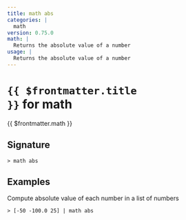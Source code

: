 ```yaml
---
title: math abs
categories: |
  math
version: 0.75.0
math: |
  Returns the absolute value of a number
usage: |
  Returns the absolute value of a number
---
```


# <code>{{ $frontmatter.title }}</code> for math

<div class='command-title'>{{ $frontmatter.math }}</div>

## Signature

```> math abs ```

## Examples

Compute absolute value of each number in a list of numbers
```shell
> [-50 -100.0 25] | math abs
```
